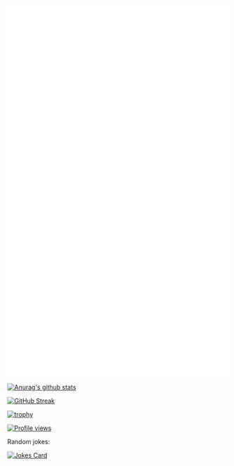 [![GitHub metrics](https://raw.githubusercontent.com/cnwillz/cnwillz/main/github-metrics.svg)](https://github.com/cnwillz)


[![Anurag's github stats](https://github-readme-stats.vercel.app/api?username=cnwillz&count_private=true&show_icons=true)](https://github.com/cnwillz)


[![GitHub Streak](https://github-readme-streak-stats.herokuapp.com/?user=cnwillz)](https://github.com/cnwillz)


[![trophy](https://github-profile-trophy.vercel.app/?username=cnwillz&title=Commit,Issues,PullRequest,Repositories&theme=flat&margin-w=15&margin-h=15)](https://github.com/cnwillz)


[![Profile views](https://komarev.com/ghpvc/?username=cnwillz)](https://github.com/cnwillz)


Random jokes:

[![Jokes Card](https://readme-jokes.vercel.app/api)](https://github.com/ABSphreak/readme-jokes)

<!--Random memes:
<!--[![Memes](https://random-memer.herokuapp.com/)](https://github.com/techytushar/random-memer)
